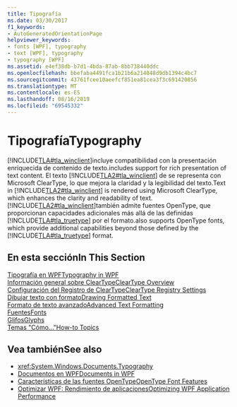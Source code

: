 ```yaml
---
title: Tipografía
ms.date: 03/30/2017
f1_keywords:
- AutoGeneratedOrientationPage
helpviewer_keywords:
- fonts [WPF], typography
- text [WPF], typography
- typography [WPF]
ms.assetid: e4ef38db-b7d1-4bda-87ab-8bb738440ddc
ms.openlocfilehash: bbefaba4491fca1b21b6a214048d9db1394c4bc7
ms.sourcegitcommit: 43761fcee10aeefcf851ea81cea3f3c691420856
ms.translationtype: MT
ms.contentlocale: es-ES
ms.lasthandoff: 08/16/2019
ms.locfileid: "69545332"
---
```

# <a name="typography"></a><span data-ttu-id="859ab-102">Tipografía</span><span class="sxs-lookup"><span data-stu-id="859ab-102">Typography</span></span>
[!INCLUDE[TLA#tla_winclient](../../../../includes/tlasharptla-winclient-md.md)]<span data-ttu-id="859ab-103">incluye compatibilidad con la presentación enriquecida de contenido de texto.</span><span class="sxs-lookup"><span data-stu-id="859ab-103">includes support for rich presentation of text content.</span></span> <span data-ttu-id="859ab-104">El texto [!INCLUDE[TLA2#tla_winclient](../../../../includes/tla2sharptla-winclient-md.md)] de se representa con Microsoft ClearType, lo que mejora la claridad y la legibilidad del texto.</span><span class="sxs-lookup"><span data-stu-id="859ab-104">Text in [!INCLUDE[TLA2#tla_winclient](../../../../includes/tla2sharptla-winclient-md.md)] is rendered using Microsoft ClearType, which enhances the clarity and readability of text.</span></span> [!INCLUDE[TLA2#tla_winclient](../../../../includes/tla2sharptla-winclient-md.md)]<span data-ttu-id="859ab-105">también admite fuentes OpenType, que proporcionan capacidades adicionales más allá de las definidas [!INCLUDE[TLA#tla_truetype](../../../../includes/tlasharptla-truetype-md.md)] por el formato.</span><span class="sxs-lookup"><span data-stu-id="859ab-105">also supports OpenType fonts, which provide additional capabilities beyond those defined by the [!INCLUDE[TLA#tla_truetype](../../../../includes/tlasharptla-truetype-md.md)] format.</span></span>  
  
## <a name="in-this-section"></a><span data-ttu-id="859ab-106">En esta sección</span><span class="sxs-lookup"><span data-stu-id="859ab-106">In This Section</span></span>  
 [<span data-ttu-id="859ab-107">Tipografía en WPF</span><span class="sxs-lookup"><span data-stu-id="859ab-107">Typography in WPF</span></span>](typography-in-wpf.md)  
 [<span data-ttu-id="859ab-108">Información general sobre ClearType</span><span class="sxs-lookup"><span data-stu-id="859ab-108">ClearType Overview</span></span>](cleartype-overview.md)  
 [<span data-ttu-id="859ab-109">Configuración del Registro de ClearType</span><span class="sxs-lookup"><span data-stu-id="859ab-109">ClearType Registry Settings</span></span>](cleartype-registry-settings.md)  
 [<span data-ttu-id="859ab-110">Dibujar texto con formato</span><span class="sxs-lookup"><span data-stu-id="859ab-110">Drawing Formatted Text</span></span>](drawing-formatted-text.md)  
 [<span data-ttu-id="859ab-111">Formato de texto avanzado</span><span class="sxs-lookup"><span data-stu-id="859ab-111">Advanced Text Formatting</span></span>](advanced-text-formatting.md)  
 [<span data-ttu-id="859ab-112">Fuentes</span><span class="sxs-lookup"><span data-stu-id="859ab-112">Fonts</span></span>](fonts-wpf.md)  
 [<span data-ttu-id="859ab-113">Glifos</span><span class="sxs-lookup"><span data-stu-id="859ab-113">Glyphs</span></span>](glyphs.md)  
 [<span data-ttu-id="859ab-114">Temas "Cómo..."</span><span class="sxs-lookup"><span data-stu-id="859ab-114">How-to Topics</span></span>](typography-how-to-topics.md)  
  
## <a name="see-also"></a><span data-ttu-id="859ab-115">Vea también</span><span class="sxs-lookup"><span data-stu-id="859ab-115">See also</span></span>

- <xref:System.Windows.Documents.Typography>
- [<span data-ttu-id="859ab-116">Documentos en WPF</span><span class="sxs-lookup"><span data-stu-id="859ab-116">Documents in WPF</span></span>](documents-in-wpf.md)
- [<span data-ttu-id="859ab-117">Características de las fuentes OpenType</span><span class="sxs-lookup"><span data-stu-id="859ab-117">OpenType Font Features</span></span>](opentype-font-features.md)
- [<span data-ttu-id="859ab-118">Optimizar WPF: Rendimiento de aplicaciones</span><span class="sxs-lookup"><span data-stu-id="859ab-118">Optimizing WPF Application Performance</span></span>](optimizing-wpf-application-performance.md)
